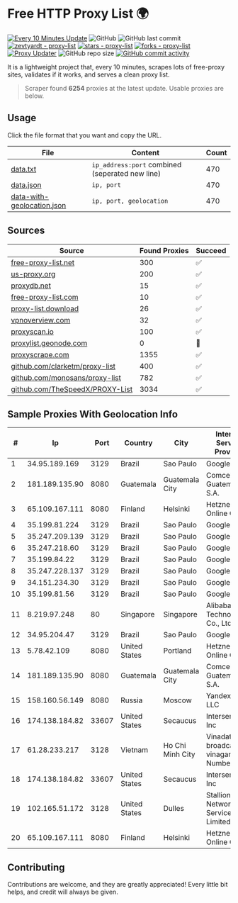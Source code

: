 
# Free HTTP Proxy List 🌍

[![Every 10 Minutes Update](https://github.com/mertguvencli/http-proxy-list/actions/workflows/main.yml/badge.svg?branch=main)](https://github.com/mertguvencli/http-proxy-list/actions/workflows/main.yml)
![GitHub](https://img.shields.io/github/license/mertguvencli/http-proxy-list)
![GitHub last commit](https://img.shields.io/github/last-commit/mertguvencli/http-proxy-list)
[![zevtyardt - proxy-list](https://img.shields.io/static/v1?label=zevtyardt&message=proxy-list&color=blue&logo=github)](https://github.com/zevtyardt/proxy-list "Go to GitHub repo")
[![stars - proxy-list](https://img.shields.io/github/stars/zevtyardt/proxy-list?style=social)](https://github.com/zevtyardt/proxy-list)
[![forks - proxy-list](https://img.shields.io/github/forks/zevtyardt/proxy-list?style=social)](https://github.com/zevtyardt/proxy-list)
[![Proxy Updater](https://github.com/zevtyardt/proxy-list/workflows/Proxy%20Updater/badge.svg)](https://github.com/zevtyardt/proxy-list/actions?query=workflow:"Proxy+Updater")
![GitHub repo size](https://img.shields.io/github/repo-size/zevtyardt/proxy-list)
[![GitHub commit activity](https://img.shields.io/github/commit-activity/m/zevtyardt/proxy-list?logo=commits)](https://github.com/zevtyardt/proxy-list/commits/main)

It is a lightweight project that, every 10 minutes, scrapes lots of free-proxy sites, validates if it works, and serves a clean proxy list.

> Scraper found **6254** proxies at the latest update. Usable proxies are below.

## Usage

Click the file format that you want and copy the URL.

|File|Content|Count|
|----|-------|-----|
|[data.txt](https://raw.githubusercontent.com/mertguvencli/http-proxy-list/main/proxy-list/data.txt)|`ip_address:port` combined (seperated new line)|470|
|[data.json](https://raw.githubusercontent.com/mertguvencli/http-proxy-list/main/proxy-list/data.json)|`ip, port`|470|
|[data-with-geolocation.json](https://raw.githubusercontent.com/mertguvencli/http-proxy-list/main/proxy-list/data-with-geolocation.json)|`ip, port, geolocation`|470|

## Sources

|Source|Found Proxies|Succeed|
|------|-------------|-------|
|[free-proxy-list.net](https://free-proxy-list.net)|300|✅|
|[us-proxy.org](https://www.us-proxy.org)|200|✅|
|[proxydb.net](http://proxydb.net)|15|✅|
|[free-proxy-list.com](https://free-proxy-list.com/?page=&port=&type%5B%5D=http&type%5B%5D=https&up_time=0&search=Search)|10|✅|
|[proxy-list.download](https://www.proxy-list.download/HTTP)|26|✅|
|[vpnoverview.com](https://vpnoverview.com/privacy/anonymous-browsing/free-proxy-servers)|32|✅|
|[proxyscan.io](https://www.proxyscan.io)|100|✅|
|[proxylist.geonode.com](https://proxylist.geonode.com/api/proxy-list?limit=300&page=1&sort_by=lastChecked&sort_type=desc&protocols=http,https)|0|🚫|
|[proxyscrape.com](https://api.proxyscrape.com/v2/?request=displayproxies&protocol=http&timeout=10000&country=all&ssl=all&anonymity=all)|1355|✅|
|[github.com/clarketm/proxy-list](https://raw.githubusercontent.com/clarketm/proxy-list/master/proxy-list-raw.txt)|400|✅|
|[github.com/monosans/proxy-list](https://raw.githubusercontent.com/monosans/proxy-list/main/proxies/http.txt)|782|✅|
|[github.com/TheSpeedX/PROXY-List](https://raw.githubusercontent.com/TheSpeedX/PROXY-List/master/http.txt)|3034|✅|


## Sample Proxies With Geolocation Info

|#|Ip|Port|Country|City|Internet Service Provider|
|-|--|----|-------|----|-------------------------|
|1|34.95.189.169|3129|Brazil|Sao Paulo|Google LLC|
|2|181.189.135.90|8080|Guatemala|Guatemala City|Comcel Guatemala S.A.|
|3|65.109.167.111|8080|Finland|Helsinki|Hetzner Online GmbH|
|4|35.199.81.224|3129|Brazil|Sao Paulo|Google LLC|
|5|35.247.209.139|3129|Brazil|Sao Paulo|Google LLC|
|6|35.247.218.60|3129|Brazil|Sao Paulo|Google LLC|
|7|35.199.84.22|3129|Brazil|Sao Paulo|Google LLC|
|8|35.247.228.137|3129|Brazil|Sao Paulo|Google LLC|
|9|34.151.234.30|3129|Brazil|Sao Paulo|Google LLC|
|10|35.199.81.56|3129|Brazil|Sao Paulo|Google LLC|
|11|8.219.97.248|80|Singapore|Singapore|Alibaba (US) Technology Co., Ltd.|
|12|34.95.204.47|3129|Brazil|Sao Paulo|Google LLC|
|13|5.78.42.109|8080|United States|Portland|Hetzner Online GmbH|
|14|181.189.135.90|8080|Guatemala|Guatemala City|Comcel Guatemala S.A.|
|15|158.160.56.149|8080|Russia|Moscow|Yandex.Cloud LLC|
|16|174.138.184.82|33607|United States|Secaucus|Interserver, Inc|
|17|61.28.233.217|3128|Vietnam|Ho Chi Minh City|Vinadata broadcast via vinagame AS Number|
|18|174.138.184.82|33607|United States|Secaucus|Interserver, Inc|
|19|102.165.51.172|3128|United States|Dulles|Stallion Network Services Limited|
|20|65.109.167.111|8080|Finland|Helsinki|Hetzner Online GmbH|



## Contributing

Contributions are welcome, and they are greatly appreciated! Every
little bit helps, and credit will always be given.

